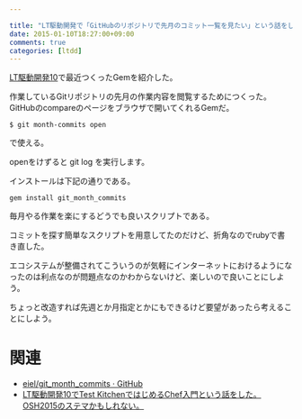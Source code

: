 ```yaml
---

title: "LT駆動開発で「GitHubのリポジトリで先月のコミット一覧を見たい」という話をした"
date: 2015-01-10T18:27:00+09:00
comments: true
categories: [ltdd]
---
```


[LT駆動開発10](https://github.com/LTDD/Sessions/wiki/LT%E9%A7%86%E5%8B%95%E9%96%8B%E7%99%BA10)で最近つくったGemを紹介した。

<script async class="speakerdeck-embed" data-id="50b6d3907ad7013276ef56408e7781f2" data-ratio="1.33333333333333" src="//speakerdeck.com/assets/embed.js"></script>

作業しているGitリポジトリの先月の作業内容を閲覧するためにつくった。
GitHubのcompareのページをブラウザで開いてくれるGemだ。

```
$ git month-commits open
```

で使える。

openをけずると git log を実行します。

インストールは下記の通りである。

```
gem install git_month_commits
```


毎月やる作業を楽にするどうでも良いスクリプトである。

コミットを探す簡単なスクリプトを用意してたのだけど、折角なのでrubyで書き直した。

エコシステムが整備されてこういうのが気軽にインターネットにおけるようになったのは利点なのが問題点なのかわからないけど、楽しいので良いことにしよう。

ちょっと改造すれば先週とか月指定とかにもできるけど要望があったら考えることにしよう。

# 関連

* [eiel/git_month_commits · GitHub](https://github.com/eiel/git_month_commits)
* [LT駆動開発10でTest KitchenではじめるChef入門という話をした。OSH2015のステマかもしれない。](http://blog.eiel.info/blog/2015/01/10/chef-abc-on-test-kitchen/)
